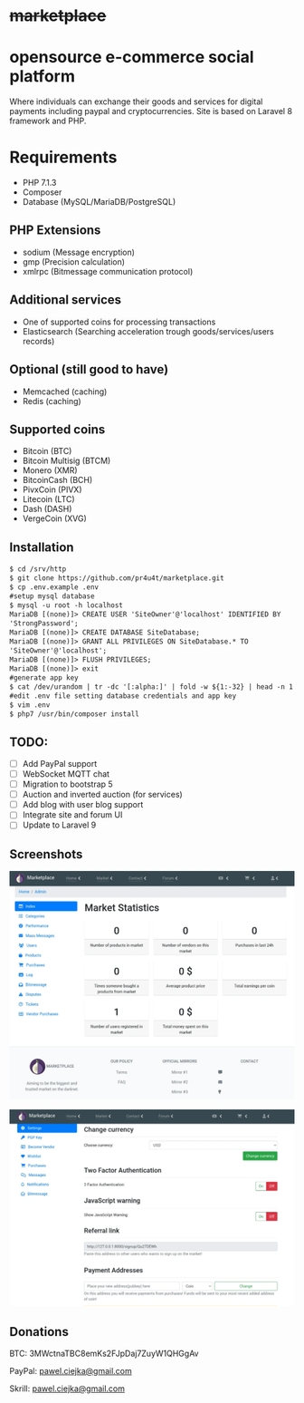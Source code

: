 # ~~marketplace~~
# opensource e-commerce social platform
Where individuals can exchange their goods and services for digital payments including paypal and cryptocurrencies. Site is based on Laravel 8 framework and PHP. 

# Requirements
- PHP 7.1.3
- Composer
- Database (MySQL/MariaDB/PostgreSQL)

## PHP Extensions
-  sodium (Message encryption)
-  gmp (Precision calculation)
-  xmlrpc (Bitmessage communication protocol)

## Additional services 
- One of supported coins for processing transactions
- Elasticsearch (Searching acceleration trough goods/services/users records)

## Optional (still good to have)
- Memcached (caching)
- Redis (caching)

## Supported coins
- Bitcoin (BTC)
- Bitcoin Multisig (BTCM)
- Monero (XMR)
- BitcoinCash (BCH)
- PivxCoin (PIVX)
- Litecoin (LTC)
- Dash (DASH)
- VergeCoin (XVG)

## Installation

```console
$ cd /srv/http
$ git clone https://github.com/pr4u4t/marketplace.git
$ cp .env.example .env 
#setup mysql database
$ mysql -u root -h localhost
MariaDB [(none)]> CREATE USER 'SiteOwner'@'localhost' IDENTIFIED BY 'StrongPassword';
MariaDB [(none)]> CREATE DATABASE SiteDatabase;
MariaDB [(none)]> GRANT ALL PRIVILEGES ON SiteDatabase.* TO 'SiteOwner'@'localhost';
MariaDB [(none)]> FLUSH PRIVILEGES;
MariaDB [(none)]> exit
#generate app key
$ cat /dev/urandom | tr -dc '[:alpha:]' | fold -w ${1:-32} | head -n 1
#edit .env file setting database credentials and app key
$ vim .env
$ php7 /usr/bin/composer install
```

## TODO:
- [ ] Add PayPal support
- [ ] WebSocket MQTT chat
- [ ] Migration to bootstrap 5
- [ ] Auction and inverted auction (for services)
- [ ] Add blog with user blog support
- [ ] Integrate site and forum UI
- [ ] Update to Laravel 9

## Screenshots
![admin panel screenshot](https://github.com/pr4u4t/marketplace/blob/main/doc/admin.webp?raw=true "admin panel")

![user profile screenshot](https://github.com/pr4u4t/marketplace/blob/main/doc/user_profile.webp?raw=true "user profile")

## Donations
BTC: 3MWctnaTBC8emKs2FJpDaj7ZuyW1QHGgAv

PayPal: pawel.ciejka@gmail.com

Skrill: pawel.ciejka@gmail.com


